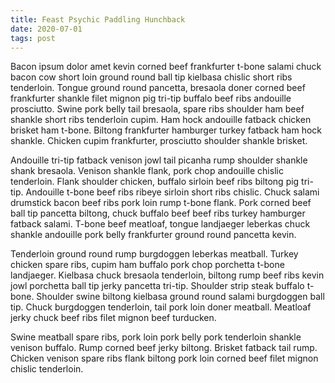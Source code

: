 ```yaml
---
title: Feast Psychic Paddling Hunchback
date: 2020-07-01
tags: post
---
```


Bacon ipsum dolor amet kevin corned beef frankfurter t-bone salami chuck bacon cow short loin ground round ball tip kielbasa chislic short ribs tenderloin.  Tongue ground round pancetta, bresaola doner corned beef frankfurter shankle filet mignon pig tri-tip buffalo beef ribs andouille prosciutto.  Swine pork belly tail bresaola, spare ribs shoulder ham beef shankle short ribs tenderloin cupim.  Ham hock andouille fatback chicken brisket ham t-bone.  Biltong frankfurter hamburger turkey fatback ham hock shankle.  Chicken cupim frankfurter, prosciutto shoulder shankle brisket.

Andouille tri-tip fatback venison jowl tail picanha rump shoulder shankle shank bresaola.  Venison shankle flank, pork chop andouille chislic tenderloin.  Flank shoulder chicken, buffalo sirloin beef ribs biltong pig tri-tip.  Andouille t-bone beef ribs ribeye sirloin short ribs chislic.  Chuck salami drumstick bacon beef ribs pork loin rump t-bone flank.  Pork corned beef ball tip pancetta biltong, chuck buffalo beef beef ribs turkey hamburger fatback salami.  T-bone beef meatloaf, tongue landjaeger leberkas chuck shankle andouille pork belly frankfurter ground round pancetta kevin.

Tenderloin ground round rump burgdoggen leberkas meatball.  Turkey chicken spare ribs, cupim ham buffalo pork chop porchetta t-bone landjaeger.  Kielbasa chuck bresaola tenderloin, biltong rump beef ribs kevin jowl porchetta ball tip jerky pancetta tri-tip.  Shoulder strip steak buffalo t-bone.  Shoulder swine biltong kielbasa ground round salami burgdoggen ball tip.  Chuck burgdoggen tenderloin, tail pork loin doner meatball.  Meatloaf jerky chuck beef ribs filet mignon beef turducken.

Swine meatball spare ribs, pork loin pork belly pork tenderloin shankle venison buffalo.  Rump corned beef jerky biltong.  Brisket fatback tail rump.  Chicken venison spare ribs flank biltong pork loin corned beef filet mignon chislic tenderloin.